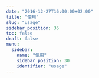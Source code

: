 ```yaml
---
date: "2016-12-27T16:00:00+02:00"
title: "使用"
slug: "usage"
sidebar_position: 35
toc: false
draft: false
menu:
  sidebar:
    name: "使用"
    sidebar_position: 30
    identifier: "usage"
---
```


